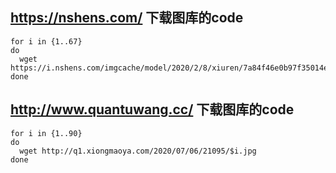 
## https://nshens.com/ 下载图库的code

```
for i in {1..67}
do
  wget https://i.nshens.com/imgcache/model/2020/2/8/xiuren/7a84f46e0b97f35014e43b0bdbd61f53/$i.jpg
done
```


## http://www.quantuwang.cc/ 下载图库的code

```
for i in {1..90}
do
  wget http://q1.xiongmaoya.com/2020/07/06/21095/$i.jpg
done
```

